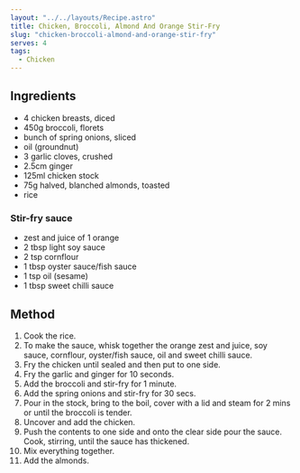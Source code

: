 ```yaml
---
layout: "../../layouts/Recipe.astro"
title: Chicken, Broccoli, Almond And Orange Stir-Fry
slug: "chicken-broccoli-almond-and-orange-stir-fry"
serves: 4
tags:
  - Chicken
---
```


## Ingredients

- 4 chicken breasts, diced
- 450g broccoli, florets
- bunch of spring onions, sliced
- oil (groundnut)
- 3 garlic cloves, crushed
- 2.5cm ginger
- 125ml chicken stock
- 75g halved, blanched almonds, toasted
- rice

### Stir-fry sauce

- zest and juice of 1 orange
- 2 tbsp light soy sauce
- 2 tsp cornflour
- 1 tbsp oyster sauce/fish sauce
- 1 tsp oil (sesame)
- 1 tbsp sweet chilli sauce

## Method

1. Cook the rice.
1. To make the sauce, whisk together the orange zest and juice, soy sauce, cornflour, oyster/fish sauce, oil and sweet chilli sauce.
1. Fry the chicken until sealed and then put to one side.
1. Fry the garlic and ginger for 10 seconds. 
1. Add the broccoli and stir-fry for 1 minute.
1. Add the spring onions and stir-fry for 30 secs.
1. Pour in the stock, bring to the boil, cover with a lid and steam for 2 mins or until the broccoli is tender.
1. Uncover and add the chicken.
1. Push the contents to one side and onto the clear side pour the sauce. Cook, stirring, until the sauce has thickened.
1. Mix everything together.
1. Add the almonds.
